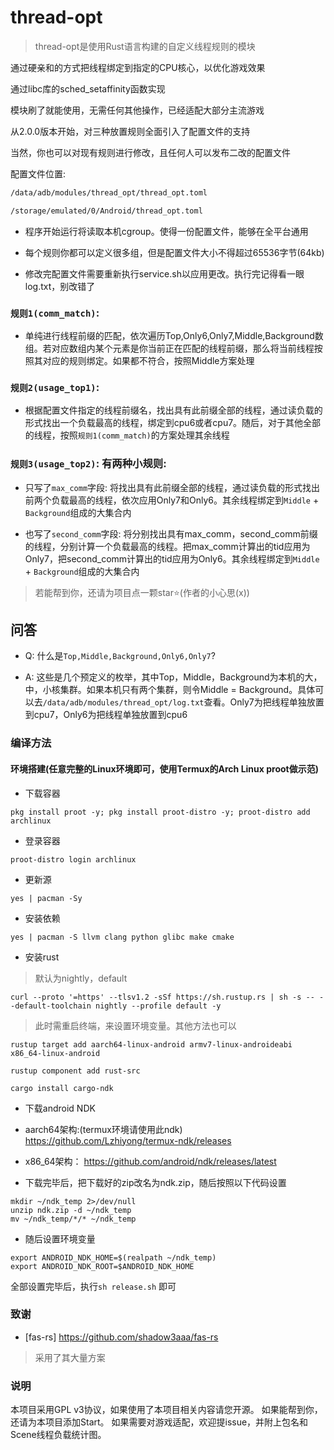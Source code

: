# thread-opt
> thread-opt是使用Rust语言构建的自定义线程规则的模块

通过硬亲和的方式把线程绑定到指定的CPU核心，以优化游戏效果

通过libc库的sched_setaffinity函数实现

模块刷了就能使用，无需任何其他操作，已经适配大部分主流游戏

从2.0.0版本开始，对三种放置规则全面引入了配置文件的支持

当然，你也可以对现有规则进行修改，且任何人可以发布二改的配置文件

配置文件位置: 
```txt
/data/adb/modules/thread_opt/thread_opt.toml
```

```txt
/storage/emulated/0/Android/thread_opt.toml
```

- 程序开始运行将读取本机cgroup。使得一份配置文件，能够在全平台通用

- 每个规则你都可以定义很多组，但是配置文件大小不得超过65536字节(64kb)

- 修改完配置文件需要重新执行service.sh以应用更改。执行完记得看一眼log.txt，别改错了

### `规则1(comm_match)`: 
- 单纯进行线程前缀的匹配，依次遍历Top,Only6,Only7,Middle,Background数组。若对应数组内某个元素是你当前正在匹配的线程前缀，那么将当前线程按照其对应的规则绑定。如果都不符合，按照Middle方案处理

### `规则2(usage_top1)`: 
- 根据配置文件指定的线程前缀名，找出具有此前缀全部的线程，通过读负载的形式找出一个负载最高的线程，绑定到cpu6或者cpu7。随后，对于其他全部的线程，按照`规则1(comm_match)`的方案处理其余线程

### `规则3(usage_top2)`: 有两种小规则:
- 只写了`max_comm`字段: 将找出具有此前缀全部的线程，通过读负载的形式找出前两个负载最高的线程，依次应用Only7和Only6。其余线程绑定到`Middle` + `Background`组成的大集合内

- 也写了`second_comm`字段: 将分别找出具有max_comm，second_comm前缀的线程，分别计算一个负载最高的线程。把max_comm计算出的tid应用为Only7，把second_comm计算出的tid应用为Only6。其余线程绑定到`Middle` + `Background`组成的大集合内

> 若能帮到你，还请为项目点一颗star⭐(作者的小心思(x))

## 问答
- Q: 什么是`Top,Middle,Background,Only6,Only7`?

- A: 这些是几个预定义的枚举，其中Top，Middle，Background为本机的大，中，小核集群。如果本机只有两个集群，则令Middle = Background。具体可以去`/data/adb/modules/thread_opt/log.txt`查看。Only7为把线程单独放置到cpu7，Only6为把线程单独放置到cpu6

### 编译方法
#### 环境搭建(任意完整的Linux环境即可，使用Termux的Arch Linux proot做示范)
- 下载容器
```shell
pkg install proot -y; pkg install proot-distro -y; proot-distro add archlinux
```

- 登录容器

```shell
proot-distro login archlinux
```

- 更新源

```shell
yes | pacman -Sy
```

- 安装依赖
```shell
yes | pacman -S llvm clang python glibc make cmake
```

- 安装rust
> 默认为nightly，default

```shell
curl --proto '=https' --tlsv1.2 -sSf https://sh.rustup.rs | sh -s -- --default-toolchain nightly --profile default -y
```
> 此时需重启终端，来设置环境变量。其他方法也可以

```shell
rustup target add aarch64-linux-android armv7-linux-androideabi x86_64-linux-android

rustup component add rust-src

cargo install cargo-ndk
```

- 下载android NDK
- aarch64架构:(termux环境请使用此ndk)
  https://github.com/Lzhiyong/termux-ndk/releases

- x86_64架构：
  https://github.com/android/ndk/releases/latest

- 下载完毕后，把下载好的zip改名为ndk.zip，随后按照以下代码设置
```shell
mkdir ~/ndk_temp 2>/dev/null
unzip ndk.zip -d ~/ndk_temp
mv ~/ndk_temp/*/* ~/ndk_temp
```
- 随后设置环境变量
```shell
export ANDROID_NDK_HOME=$(realpath ~/ndk_temp)
export ANDROID_NDK_ROOT=$ANDROID_NDK_HOME
```
全部设置完毕后，执行`sh release.sh` 即可

### 致谢
- [fas-rs] https://github.com/shadow3aaa/fas-rs

> 采用了其大量方案

### 说明
本项目采用GPL v3协议，如果使用了本项目相关内容请您开源。
如果能帮到你，还请为本项目添加Start。
如果需要对游戏适配，欢迎提issue，并附上包名和Scene线程负载统计图。
